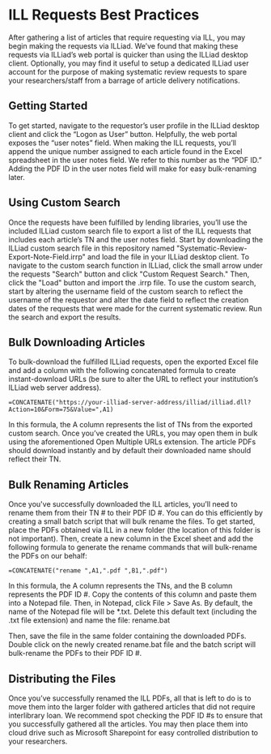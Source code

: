 # ILL Requests Best Practices

After gathering a list of articles that require requesting via ILL, you may begin making the requests via ILLiad. We’ve found that making these requests via ILLiad’s web portal is quicker than using the ILLiad desktop client. Optionally, you may find it useful to setup a dedicated ILLiad user account for the purpose of making systematic review requests to spare your researchers/staff from a barrage of article delivery notifications.

## Getting Started
To get started, navigate to the requestor’s user profile in the ILLiad desktop client and click the “Logon as User” button. Helpfully, the web portal exposes the “user notes” field. When making the ILL requests, you’ll append the unique number assigned to each article found in the Excel spreadsheet in the user notes field. We refer to this number as the “PDF ID.” Adding the PDF ID in the user notes field will make for easy bulk-renaming later.

## Using Custom Search
Once the requests have been fulfilled by lending libraries, you’ll use the included ILLiad custom search file to export a list of the ILL requests that includes each article’s TN and the user notes field. Start by downloading the ILLiad custom search file in this repository named "Systematic-Review-Export-Note-Field.irrp" and load the file in your ILLiad desktop client. To navigate to the custom search function in ILLiad, click the small arrow under the requests "Search" button and click "Custom Request Search." Then, click the "Load" button and import the .irrp file. To use the custom search, start by altering the username field of the custom search to reflect the username of the requestor and alter the date field to reflect the creation dates of the requests that were made for the current systematic review. Run the search and export the results.

## Bulk Downloading Articles
To bulk-download the fulfilled ILLiad requests, open the exported Excel file and add a column with the following concatenated formula to create instant-download URLs (be sure to alter the URL to reflect your institution’s ILLiad web server address).
```
=CONCATENATE("https://your-illiad-server-address/illiad/illiad.dll?Action=10&Form=75&Value=",A1)
```
In this formula, the A column represents the list of TNs from the exported custom search. Once you’ve created the URLs, you may open them in bulk using the aforementioned Open Multiple URLs extension. The article PDFs should download instantly and by default their downloaded name should reflect their TN.

## Bulk Renaming Articles
Once you've successfully downloaded the ILL articles, you’ll need to rename them from their TN # to their PDF ID #. You can do this efficiently by creating a small batch script that will bulk rename the files. To get started, place the PDFs obtained via ILL in a new folder (the location of this folder is not important). Then, create a new column in the Excel sheet and add the following formula to generate the rename commands that will bulk-rename the PDFs on our behalf:
```
=CONCATENATE("rename ",A1,".pdf ",B1,".pdf")
```
In this formula, the A column represents the TNs, and the B column represents the PDF ID #.
Copy the contents of this column and paste them into a Notepad file. Then, in Notepad, click File > Save As. By default, the name of the Notepad file will be *.txt. Delete this default text (including the .txt file extension) and name the file: rename.bat

Then, save the file in the same folder containing the downloaded PDFs. Double click on the newly created rename.bat file and the batch script will bulk-rename the PDFs to their PDF ID #.

## Distributing the Files
Once you’ve successfully renamed the ILL PDFs, all that is left to do is to move them into the larger folder with gathered articles that did not require interlibrary loan. We recommend spot checking the PDF ID #s to ensure that you successfully gathered all the articles. You may then place them into cloud drive such as Microsoft Sharepoint for easy controlled distribution to your researchers.
